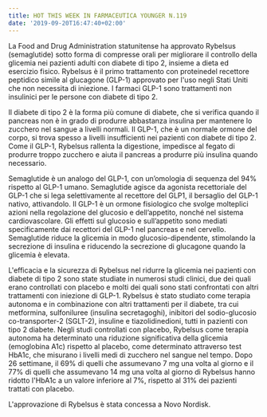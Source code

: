 ```yaml
---
title: HOT THIS WEEK IN FARMACEUTICA YOUNGER N.119
date: '2019-09-20T16:47:40+02:00'
---
```

La Food and Drug Administration statunitense ha approvato Rybelsus (semaglutide) sotto forma di compresse orali per migliorare il controllo della glicemia nei pazienti adulti con diabete di tipo 2, insieme a dieta ed esercizio fisico. Rybelsus è il primo trattamento con proteine ​​del recettore peptidico simile al glucagone (GLP-1) approvato per l'uso negli Stati Uniti che non necessita di iniezione. I farmaci GLP-1 sono trattamenti non insulinici per le persone con diabete di tipo 2.

Il diabete di tipo 2 è la forma più comune di diabete, che si verifica quando il pancreas non è in grado di produrre abbastanza insulina per mantenere lo zucchero nel sangue a livelli normali. Il GLP-1, che è un normale ormone del corpo, si trova spesso a livelli insufficienti nei pazienti con diabete di tipo 2. Come il GLP-1, Rybelsus rallenta la digestione, impedisce al fegato di produrre troppo zucchero e aiuta il pancreas a produrre più insulina quando necessario.

Semaglutide è un analogo del GLP-1, con un’omologia di sequenza del 94% rispetto al GLP-1 umano. Semaglutide agisce da agonista recettoriale del GLP-1 che si lega selettivamente al recettore del GLP1, il bersaglio del GLP-1 nativo, attivandolo. Il GLP-1 è un ormone fisiologico che svolge molteplici azioni nella regolazione del glucosio e dell’appetito, nonché nel sistema cardiovascolare. Gli effetti sul glucosio e sull’appetito sono mediati specificamente dai recettori del GLP-1 nel pancreas e nel cervello. Semaglutide riduce la glicemia in modo glucosio-dipendente, stimolando la secrezione di insulina e riducendo la secrezione di glucagone quando la glicemia è elevata. 

L'efficacia e la sicurezza di Rybelsus nel ridurre la glicemia nei pazienti con diabete di tipo 2 sono state studiate in numerosi studi clinici, due dei quali erano controllati con placebo e molti dei quali sono stati confrontati con altri trattamenti con iniezione di GLP-1. Rybelsus è stato studiato come terapia autonoma e in combinazione con altri trattamenti per il diabete, tra cui metformina, sulfoniluree (insulina secretagoghi), inibitori del sodio-glucosio co-transporter-2 (SGLT-2), insuline e tiazolidinedioni, tutti in pazienti con tipo 2 diabete. Negli studi controllati con placebo, Rybelsus come terapia autonoma ha determinato una riduzione significativa della glicemia (emoglobina A1c) rispetto al placebo, come determinato attraverso test HbA1c, che misurano i livelli medi di zucchero nel sangue nel tempo. Dopo 26 settimane, il 69% di quelli che assumevano 7 mg una volta al giorno e il 77% di quelli che assumevano 14 mg una volta al giorno di Rybelsus hanno ridotto l'HbA1c a un valore inferiore al 7%, rispetto al 31% dei pazienti trattati con placebo.

L'approvazione di Rybelsus è stata concessa a Novo Nordisk.
